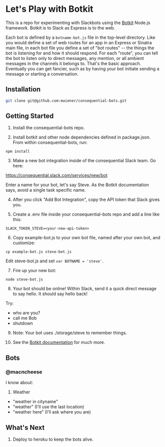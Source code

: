 # Let's Play with Botkit

This is a repo for experimenting with Slackbots using the [Botkit](https://github.com/howdyai/botkit) Node.js framework. Botkit is to Slack as Express is to the web.

Each bot is defined by a `botname-bot.js` file in the top-level directory. Like you would define a set of web routes for an app in an Express or Sinatra main file, in each bot file you define a set of "bot routes" -- the things the bot is listening for and how it should respond. For each "route", you can tell the bot to listen only to direct messages, any mention, or all ambient messages in the channels it belongs to. That's the basic approach. Eventually you can get fancier, such as by having your bot initiate sending a message or starting a conversation.

## Installation

```bash
git clone git@github.com:ewiener/consequential-bots.git
```

## Getting Started

1) Install the consequential-bots repo.

2) Install botkit and other node dependencies defined in package.json. From within consequential-bots, run:

```
npm install
```

3) Make a new bot integration inside of the consequential Slack team. Go here:

https://consequential.slack.com/services/new/bot

Enter a name for your bot, let's say Steve. As the Botkit documentation says, avoid a single task specific name.

4) After you click "Add Bot Integration", copy the API token that Slack gives you.

5) Create a .env file inside your consequential-bots repo and add a line like this:

```
SLACK_TOKEN_STEVE=<your-new-api-token>
```

6) Copy example-bot.js to your own bot file, named after your own bot, and customize:

```
cp example-bot.js steve-bot.js
```

Edit steve-bot.js and set `var BOTNAME = 'steve'`.

7) Fire up your new bot:

```
node steve-bot.js
```

8) Your bot should be online! Within Slack, send it a quick direct message to say hello. It should say hello back!

Try:
  * who are you?
  * call me Bob
  * shutdown

9) Note: Your bot uses ./storage/steve to remember things.

10) See the [Botkit documentation](https://github.com/howdyai/botkit) for much more.

## Bots

### @macncheese

I know about:

1) Weather

  - "weather in cityname"
  - "weather" (I'll use the last location)
  - "weather here" (I'll ask where you are)

## What's Next

1) Deploy to heroku to keep the bots alive.
